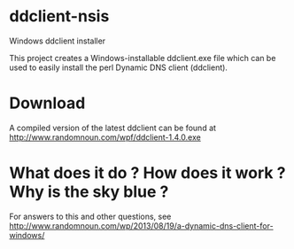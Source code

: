 # ddclient-nsis
Windows ddclient installer

This project creates a Windows-installable ddclient.exe file which can be used to easily install the perl Dynamic DNS client (ddclient).

# Download

A compiled version of the latest ddclient can be found at http://www.randomnoun.com/wpf/ddclient-1.4.0.exe

# What does it do ? How does it work ? Why is the sky blue ?

For answers to this and other questions, see http://www.randomnoun.com/wp/2013/08/19/a-dynamic-dns-client-for-windows/
